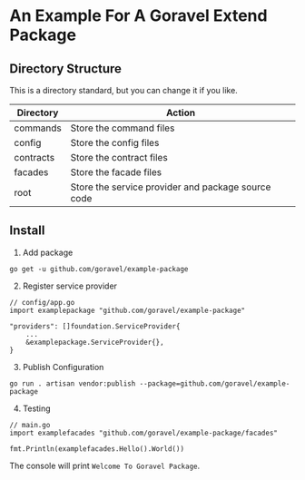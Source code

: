 # An Example For A Goravel Extend Package

## Directory Structure

This is a directory standard, but you can change it if you like.

| Directory        | Action           |
| -----------      | --------------   |
| commands         | Store the command files   |
| config           | Store the config files   |
| contracts        | Store the contract files   |
| facades          | Store the facade files   |
| root             | Store the service provider and package source code   |

## Install

1. Add package

```
go get -u github.com/goravel/example-package
```

2. Register service provider

```
// config/app.go
import examplepackage "github.com/goravel/example-package"

"providers": []foundation.ServiceProvider{
    ...
    &examplepackage.ServiceProvider{},
}
```

3. Publish Configuration

```
go run . artisan vendor:publish --package=github.com/goravel/example-package
```

4. Testing

```
// main.go
import examplefacades "github.com/goravel/example-package/facades"

fmt.Println(examplefacades.Hello().World())
```

The console will print `Welcome To Goravel Package`.
